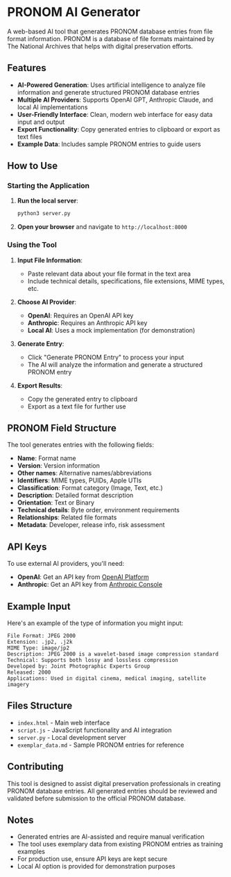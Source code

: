 # PRONOM AI Generator

A web-based AI tool that generates PRONOM database entries from file format information. PRONOM is a database of file formats maintained by The National Archives that helps with digital preservation efforts.

## Features

- **AI-Powered Generation**: Uses artificial intelligence to analyze file information and generate structured PRONOM database entries
- **Multiple AI Providers**: Supports OpenAI GPT, Anthropic Claude, and local AI implementations
- **User-Friendly Interface**: Clean, modern web interface for easy data input and output
- **Export Functionality**: Copy generated entries to clipboard or export as text files
- **Example Data**: Includes sample PRONOM entries to guide users

## How to Use

### Starting the Application

1. **Run the local server**:
   ```bash
   python3 server.py
   ```
   
2. **Open your browser** and navigate to `http://localhost:8000`

### Using the Tool

1. **Input File Information**: 
   - Paste relevant data about your file format in the text area
   - Include technical details, specifications, file extensions, MIME types, etc.

2. **Choose AI Provider**:
   - **OpenAI**: Requires an OpenAI API key
   - **Anthropic**: Requires an Anthropic API key  
   - **Local AI**: Uses a mock implementation (for demonstration)

3. **Generate Entry**:
   - Click "Generate PRONOM Entry" to process your input
   - The AI will analyze the information and generate a structured PRONOM entry

4. **Export Results**:
   - Copy the generated entry to clipboard
   - Export as a text file for further use

## PRONOM Field Structure

The tool generates entries with the following fields:

- **Name**: Format name
- **Version**: Version information
- **Other names**: Alternative names/abbreviations
- **Identifiers**: MIME types, PUIDs, Apple UTIs
- **Classification**: Format category (Image, Text, etc.)
- **Description**: Detailed format description
- **Orientation**: Text or Binary
- **Technical details**: Byte order, environment requirements
- **Relationships**: Related file formats
- **Metadata**: Developer, release info, risk assessment

## API Keys

To use external AI providers, you'll need:

- **OpenAI**: Get an API key from [OpenAI Platform](https://platform.openai.com/)
- **Anthropic**: Get an API key from [Anthropic Console](https://console.anthropic.com/)

## Example Input

Here's an example of the type of information you might input:

```
File Format: JPEG 2000
Extension: .jp2, .j2k
MIME Type: image/jp2
Description: JPEG 2000 is a wavelet-based image compression standard
Technical: Supports both lossy and lossless compression
Developed by: Joint Photographic Experts Group
Released: 2000
Applications: Used in digital cinema, medical imaging, satellite imagery
```

## Files Structure

- `index.html` - Main web interface
- `script.js` - JavaScript functionality and AI integration
- `server.py` - Local development server
- `exemplar_data.md` - Sample PRONOM entries for reference

## Contributing

This tool is designed to assist digital preservation professionals in creating PRONOM database entries. All generated entries should be reviewed and validated before submission to the official PRONOM database.

## Notes

- Generated entries are AI-assisted and require manual verification
- The tool uses exemplary data from existing PRONOM entries as training examples
- For production use, ensure API keys are kept secure
- Local AI option is provided for demonstration purposes





